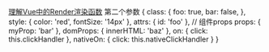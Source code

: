 [理解Vue中的Render渲染函数](https://www.cnblogs.com/tugenhua0707/p/7528621.html)
第二个参数
{
  class: {
    foo: true,
    bar: false,
  },
  style: {
    color: 'red',
    fontSize: '14px'
  },
  attrs: {
    id: 'foo'
  },
  // 组件props
  props: {
    myProp: 'bar'
  },
  domProps: {
    innerHTML: 'baz'
  },
  on: {
    click: this.clickHandler
  },
  nativeOn: {
    click: this.nativeClickHandler
  }
}